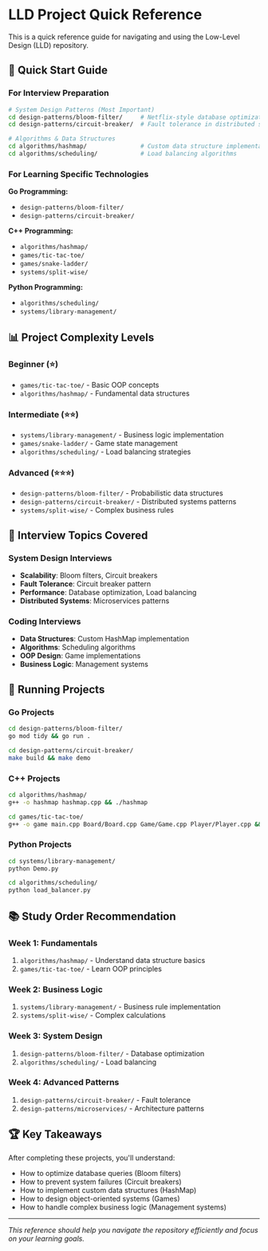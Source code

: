 # LLD Project Quick Reference

This is a quick reference guide for navigating and using the Low-Level Design (LLD) repository.

## 🚀 Quick Start Guide

### For Interview Preparation
```bash
# System Design Patterns (Most Important)
cd design-patterns/bloom-filter/     # Netflix-style database optimization
cd design-patterns/circuit-breaker/  # Fault tolerance in distributed systems

# Algorithms & Data Structures
cd algorithms/hashmap/               # Custom data structure implementation
cd algorithms/scheduling/            # Load balancing algorithms
```

### For Learning Specific Technologies

**Go Programming:**
- `design-patterns/bloom-filter/`
- `design-patterns/circuit-breaker/`

**C++ Programming:**
- `algorithms/hashmap/`
- `games/tic-tac-toe/`
- `games/snake-ladder/`
- `systems/split-wise/`

**Python Programming:**
- `algorithms/scheduling/`
- `systems/library-management/`

## 📊 Project Complexity Levels

### Beginner (⭐)
- `games/tic-tac-toe/` - Basic OOP concepts
- `algorithms/hashmap/` - Fundamental data structures

### Intermediate (⭐⭐)
- `systems/library-management/` - Business logic implementation
- `games/snake-ladder/` - Game state management
- `algorithms/scheduling/` - Load balancing strategies

### Advanced (⭐⭐⭐)
- `design-patterns/bloom-filter/` - Probabilistic data structures
- `design-patterns/circuit-breaker/` - Distributed systems patterns
- `systems/split-wise/` - Complex business rules

## 🎯 Interview Topics Covered

### System Design Interviews
- **Scalability**: Bloom filters, Circuit breakers
- **Fault Tolerance**: Circuit breaker pattern
- **Performance**: Database optimization, Load balancing
- **Distributed Systems**: Microservices patterns

### Coding Interviews
- **Data Structures**: Custom HashMap implementation
- **Algorithms**: Scheduling algorithms
- **OOP Design**: Game implementations
- **Business Logic**: Management systems

## 🔧 Running Projects

### Go Projects
```bash
cd design-patterns/bloom-filter/
go mod tidy && go run .

cd design-patterns/circuit-breaker/
make build && make demo
```

### C++ Projects
```bash
cd algorithms/hashmap/
g++ -o hashmap hashmap.cpp && ./hashmap

cd games/tic-tac-toe/
g++ -o game main.cpp Board/Board.cpp Game/Game.cpp Player/Player.cpp && ./game
```

### Python Projects
```bash
cd systems/library-management/
python Demo.py

cd algorithms/scheduling/
python load_balancer.py
```

## 📚 Study Order Recommendation

### Week 1: Fundamentals
1. `algorithms/hashmap/` - Understand data structure basics
2. `games/tic-tac-toe/` - Learn OOP principles

### Week 2: Business Logic
1. `systems/library-management/` - Business rule implementation
2. `systems/split-wise/` - Complex calculations

### Week 3: System Design
1. `design-patterns/bloom-filter/` - Database optimization
2. `algorithms/scheduling/` - Load balancing

### Week 4: Advanced Patterns
1. `design-patterns/circuit-breaker/` - Fault tolerance
2. `design-patterns/microservices/` - Architecture patterns

## 🏆 Key Takeaways

After completing these projects, you'll understand:
- How to optimize database queries (Bloom filters)
- How to prevent system failures (Circuit breakers)
- How to implement custom data structures (HashMap)
- How to design object-oriented systems (Games)
- How to handle complex business logic (Management systems)

---

*This reference should help you navigate the repository efficiently and focus on your learning goals.*
